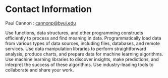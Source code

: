 # Contact Information

Paul Cannon : cannonp@byui.edu

Use functions, data structures, and other programming constructs efficiently to process and find meaning in data.
Programmatically load data from various types of data sources, including files, databases, and remote services.
Use data manipulation libraries to perform straightforward analysis, produce charts, and prepare data for machine learning algorithms.
Use machine learning libraries to discover insights, make predictions, and interpret the success of these algorithms.
Use industry-leading tools to collaborate and share your work.
